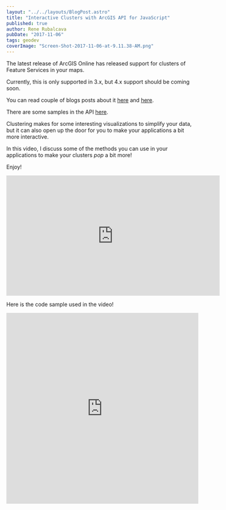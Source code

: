 ```yaml
---
layout: "../../layouts/BlogPost.astro"
title: "Interactive Clusters with ArcGIS API for JavaScript"
published: true
author: Rene Rubalcava
pubDate: "2017-11-06"
tags: geodev
coverImage: "Screen-Shot-2017-11-06-at-9.11.38-AM.png"
---
```


The latest release of ArcGIS Online has released support for clusters of Feature Services in your maps.

Currently, this is only supported in 3.x, but 4.x support should be coming soon.

You can read couple of blogs posts about it [here](https://blogs.esri.com/esri/arcgis/2017/09/20/clustering-now-available-in-arcgis-online/) and [here](https://blogs.esri.com/esri/arcgis/2017/10/11/thematic-point-clustering-for-data-exploration/).

There are some samples in the API [here](https://developers.arcgis.com/javascript/3/jssamples/#latest_samples).

Clustering makes for some interesting visualizations to simplify your data, but it can also open up the door for you to make your applications a bit more interactive.

In this video, I discuss some of the methods you can use in your applications to make your clusters _pop_ a bit more!

Enjoy!

<iframe width="560" height="315" src="https://www.youtube.com/embed/zldmdtEn45I" frameborder="0" gesture="media" allowfullscreen></iframe>

Here is the code sample used in the video!

<iframe height="500" style="width: 100%;" scrolling="no" title="FeatureLayer clustering" src="https://codepen.io/odoe/embed/pWqMZw?height=500&theme-id=39013&default-tab=js,result" frameborder="no" loading="lazy" allowtransparency="true" allowfullscreen="true">
  See the Pen <a href='https://codepen.io/odoe/pen/pWqMZw'>FeatureLayer clustering</a> by Rene Rubalcava
  (<a href='https://codepen.io/odoe'>@odoe</a>) on <a href='https://codepen.io'>CodePen</a>.
</iframe>
